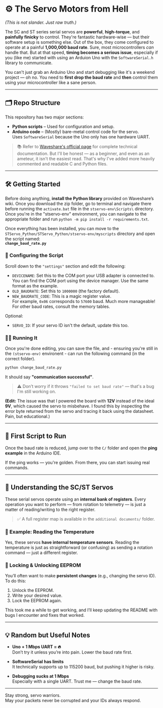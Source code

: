 # ⚙️ The Servo Motors from Hell  
_(This is not slander. Just raw truth.)_

The SC and ST series serial servos are **powerful**, **high-torque**, and **painfully finicky** to control. They're fantastic hardware-wise — but their software setup is something else. Out of the box, they come configured to operate at a painful **1,000,000 baud rate**. Sure, most microcontrollers *can* handle that. But at that speed, **timing becomes a serious issue**, especially if you (like me) started with using an Arduion Uno with the `SoftwareSerial.h` library to communicate.

You can't just grab an Arduino Uno and start debugging like it's a weekend project — oh no. You need to **first drop the baud rate** and **then** control them using your microcontroller like a sane person.

---

## 🗂️ Repo Structure

This repository has two major sections:

- **Python scripts** – Used for configuration and setup.
- **Arduino code** – (Mostly) bare-metal control code for the servo.  
  Uses `SoftwareSerial` because the Uno only has one hardware UART.

> 📚 Refer to [Waveshare's official page](https://www.waveshare.com/wiki/Bus_Servo_Adapter_(A)) for complete technical documentation. But I'll be honest — as a beginner, and even as an ameteur, it isn't the easiest read. That's why I've added more heavily commented and readable C and Python files.

---

## 🛠️ Getting Started

Before doing anything, **install the Python library** provided on Waveshare’s wiki. Once you download the zip folder, go to terminal and navigate there before running the `activate.bat` file in the `stservo-env\Scripts\` directory. Once you're in the "stservo-env" environment, you can navigate to the appropriate folder and run `python -m pip install -r requirements.txt`. 

Once everything has been installed, you can move to the `STServo_Python/STServo_Python/stservo-env/myscripts` directory and open the script named:  
**`change_baud_rate.py`**

### 🔧 Configuring the Script

Scroll down to the `"settings"` section and edit the following:

- `DEVICENAME`: Set this to the COM port your USB adapter is connected to. You can find the COM port using the device manager. Use the same format as the example.
- `OLD_BAUDRATE`: Set this to `1000000` (the factory default).
- `NEW_BAUDRATE_CODE`: This is a magic register value.  
  For example, `0x06` corresponds to `57600` baud. Much more manageable! For other baud rates, consult the memory tables.

Optional:
- `SERVO_ID`: If your servo ID isn't the default, update this too.

### 🏃‍♂️ Running It

Once you're done editing, you can save the file, and - ensuring you're still in the `(stservo-env)` environent - can run the following command (in the correct folder).

```bash
python change_baud_rate.py
```

It should say **"communication successful"**.  
> ⚠️ Don’t worry if it throws `"failed to set baud rate"` — that's a bug I'm still working on.

**(Edit:** The issue was that I powered the board with **12V** instead of the ideal **9V**, which caused the servo to misbehave. I found this by inspecting the error byte returned from the servo and tracing it back using the datasheet. Pain, but educational.)

---

## 🎯 First Script to Run

Once the baud rate is reduced, jump over to the `C/` folder and open the **ping example** in the Arduino IDE.

If the ping works — you're golden. From there, you can start issuing real commands.

---

## 🧠 Understanding the SC/ST Servos

These serial servos operate using an **internal bank of registers**. Every operation you want to perform — from rotation to telemetry — is just a matter of reading/writing to the right register.

> ✅ A full register map is available in the `additional documents/` folder.

### 🥶 Example: Reading the Temperature

Yes, these servos **have internal temperature sensors**. Reading the temperature is just as straightforward (or confusing) as sending a rotation command — just a different register.

### 🔐 Locking & Unlocking EEPROM

You’ll often want to make **persistent changes** (e.g., changing the servo ID). To do this:

1. Unlock the EEPROM.
2. Write your desired value.
3. Lock the EEPROM again.

This took me a while to get working, and I’ll keep updating the README with bugs I encounter and fixes that worked.

---

## 💡 Random but Useful Notes

- **Uno + 1 Mbps UART = 🔥**  
  Don’t try it unless you’re into pain. Lower the baud rate first.

- **SoftwareSerial has limits**  
  It technically supports up to 115200 baud, but pushing it higher is risky.

- **Debugging sucks at 1 Mbps**  
  Especially with a single UART. Trust me — change the baud rate.

---

Stay strong, servo warriors.  
May your packets never be corrupted and your IDs always respond.
